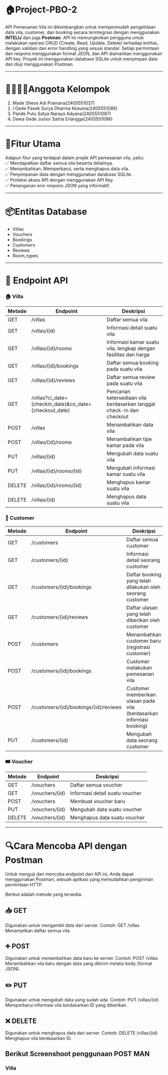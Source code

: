 # 🏠Project-PBO-2
API Pemesanan Vila ini dikembangkan untuk mempermudah pengelolaan data vila, customer, dan booking secara terintegrasi dengan menggunakan **INTELIJ** dan juga **Postman**. API ini memungkinkan pengguna untuk melakukan operasi CRUD (Create, Read, Update, Delete) terhadap entitas, dengan validasi dan error handling yang sesuai standar. Setiap permintaan dan respons menggunakan format JSON, dan API diamankan menggunakan API key. Proyek ini menggunakan database SQLite untuk menyimpan data dan diuji menggunakan Postman.

---

# 👨‍👩‍👧‍👦Anggota Kelompok
1. Made Sheva Adi Pramana(2405551037)
2. I Gede Pasek Surya Dharma Kesuma(2405551086)
3. Pande Putu Satya Naraya Adyana(2405551087)
4. Dewa Gede Junior Satria Erlangga(2405551096)

---

# 🧩Fitur Utama
Adapun fitur yang terdapat dalam projek API pemesanan vila, yaitu:   
✅  Mendapatkan daftar semua vila beserta detailnya.  
✅  Menambahkan, Memperbarui, serta menghapus data vila.  
✅  Penyimpanan data dengan menggunakan database SQLite.  
✅  Proteksi akses API dengan menggunakan API Key.  
✅  Penanganan eror respons JSON yang informatif.

---

# 📦Entitas Database
- Villas  
- Vouchers  
- Bookings  
- Customers  
- Reviews  
- Room_types  

---

# 📌 Endpoint API

### 🏠 Villa
| Metode | Endpoint | Deskripsi |
| --- | --- | --- |
| GET | /villas | Daftar semua vila |
| GET | /villas/{id} | Informasi detail suatu vila |
| GET | /villas/{id}/rooms | Informasi kamar suatu vila, lengkap dengan fasilitas dan harga |
| GET | /villas/{id}/bookings | Daftar semua booking pada suatu vila |
| GET | /villas/{id}/reviews | Daftar semua review pada suatu vila |
| GET | /villas?ci_date={checkin_date}&co_date={checkout_date} | Pencarian ketersediaan vila berdasarkan tanggal check-in dan checkout |
| POST | /villas | Menambahkan data vila |
| POST | /villas/{id}/rooms | Menambahkan tipe kamar pada vila |
| PUT | /villas/{id} | Mengubah data suatu vila |
| PUT | /villas/{id}/rooms/{id} | Mengubah informasi kamar suatu vila |
| DELETE | /villas/{id}/rooms/{id} | Menghapus kamar suatu vila |
| DELETE | /villas/{id} | Menghapus data suatu vila |

### 👤 Customer
| Metode | Endpoint | Deskripsi |
| --- | --- | --- |
| GET | /customers | Daftar semua customer |
| GET | /customers/{id} | Informasi detail seorang customer |
| GET | /customers/{id}/bookings | Daftar booking yang telah dilakukan oleh seorang customer |
| GET | /customers/{id}/reviews | Daftar ulasan yang telah diberikan oleh customer |
| POST | /customers | Menambahkan customer baru (registrasi customer) |
| POST | /customers/{id}/bookings | Customer melakukan pemesanan vila |
| POST | /customers/{id}/bookings/{id}/reviews | Customer memberikan ulasan pada vila (berdasarkan informasi booking) |
| PUT | /customers/{id} | Mengubah data seorang customer |

### 🎟 Voucher
| Metode | Endpoint | Deskripsi |
| --- | --- | --- |
| GET | /vouchers | Daftar semua voucher |
| GET | /vouchers/{id} | Informasi detail suatu voucher |
| POST | /vouchers | Membuat voucher baru |
| PUT | /vouchers/{id} | Mengubah data suatu voucher |
| DELETE | /vouchers/{id} | Menghapus data suatu voucher |

---

# 🔍Cara Mencoba API dengan Postman
Untuk menguji dan mencoba endpoint dari API ini, Anda dapat menggunakan Postman, sebuah aplikasi yang memudahkan pengiriman permintaan HTTP.

Berikut adalah metode yang tersedia:

## 📥 GET
Digunakan untuk mengambil data dari server.
Contoh:
GET /villas
Menampilkan daftar semua vila.

## ➕ POST
Digunakan untuk menambahkan data baru ke server.
Contoh:
POST /villas
Menambahkan vila baru dengan data yang dikirim melalui body (format JSON).

## ✏️ PUT
Digunakan untuk mengubah data yang sudah ada.
Contoh:
PUT /villas/{id}
Memperbarui informasi vila berdasarkan ID yang diberikan.

## ❌ DELETE
Digunakan untuk menghapus data dari server.
Contoh:
DELETE /villas/{id}
Menghapus vila berdasarkan ID.

## Berikut Screenshoot penggunaan POST MAN

### Villa

